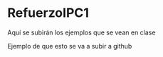 # RefuerzoIPC1
Aquí se subirán los ejemplos que se vean en clase

Ejemplo de que esto se va a subir a github
